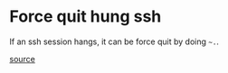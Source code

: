 # Force quit hung ssh

If an ssh session hangs, it can be force quit by doing `~.`.

[source](https://www.golinuxcloud.com/kill-disconnect-hung-ssh-session-linux/)
